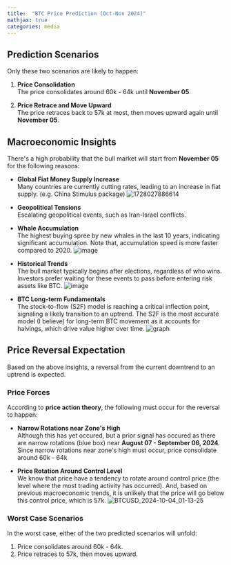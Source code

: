 ```yaml
---
title:  "BTC Price Prediction (Oct-Nov 2024)"
mathjax: true
categories: media
---
```


## Prediction Scenarios

Only these two scenarios are likely to happen:

1. **Price Consolidation**  
   The price consolidates around 60k - 64k until **November 05**.
   
2. **Price Retrace and Move Upward**  
   The price retraces back to 57k at most, then moves upward again until **November 05**.

## Macroeconomic Insights

There's a high probability that the bull market will start from **November 05** for the following reasons:

- **Global Fiat Money Supply Increase**  
  Many countries are currently cutting rates, leading to an increase in fiat supply. (e.g. China Stimulus package) 
  ![1728027886614](https://github.com/user-attachments/assets/706e6596-eded-459d-a72c-ce2b213a6921)

- **Geopolitical Tensions**  
  Escalating geopolitical events, such as Iran-Israel conflicts.
  
- **Whale Accumulation**  
  The highest buying spree by new whales in the last 10 years, indicating significant accumulation. Note that, accumulation speed is more faster compared to 2020.
  ![image](https://github.com/user-attachments/assets/5ec17b05-9afc-4e29-bfa0-acfb3667e991)

- **Historical Trends**  
  The bull market typically begins after elections, regardless of who wins. Investors prefer waiting for these events to pass before entering risk assets like BTC.
  ![image](https://github.com/user-attachments/assets/b71f493a-d95b-4cf7-b29d-6d2298decac8)
  
- **BTC Long-term Fundamentals**  
  The stock-to-flow (S2F) model is reaching a critical inflection point, signaling a likely transition to an uptrend. The S2F is the most accurate model (I believe) for long-term BTC movement as it accounts for halvings, which drive value higher over time.
![graph](https://github.com/user-attachments/assets/07257cbc-5193-4f88-8426-ae0acff90136)

## Price Reversal Expectation

Based on the above insights, a reversal from the current downtrend to an uptrend is expected. 

### Price Forces

According to **price action theory**, the following must occur for the reversal to happen:

- **Narrow Rotations near Zone's High**  
  Although this has yet occured, but a prior signal has occured as there are narrow rotations (blue box) near **August 07 - September 06, 2024**. Since narrow rotations near zone's high must occur, price consolidate around 60k - 64k 

- **Price Rotation Around Control Level**  
  We know that price have a tendency to rotate around control price (the level where the most trading activity has occurred). And, based on previous macroeconomic trends, it is unlikely that the price will go below this control price, which is 57k.
  ![BTCUSD_2024-10-04_01-13-25](https://github.com/user-attachments/assets/52bb0531-a721-4de2-8a6c-0cc3c0375ed4)


### Worst Case Scenarios

In the worst case, either of the two predicted scenarios will unfold:
1. Price consolidates around 60k - 64k.
2. Price retraces to 57k, then moves upward.
